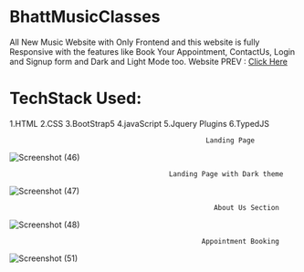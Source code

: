 # BhattMusicClasses
All New Music Website with Only Frontend and this website is fully Responsive with the features like Book Your Appointment, ContactUs,
Login and Signup form and Dark and Light Mode too.
Website PREV : <a href ="https://bhattmusiclasses.netlify.app/" target = "_blank">Click Here</a>
# TechStack Used:
1.HTML 
2.CSS
3.BootStrap5
4.javaScript
5.Jquery Plugins
6.TypedJS


                                                    Landing Page 
![Screenshot (46)](https://user-images.githubusercontent.com/84738325/202920303-cb9ad8d6-b794-4e57-ad4d-3fa50a3b6dd9.png)


                                           Landing Page with Dark theme
![Screenshot (47)](https://user-images.githubusercontent.com/84738325/202920310-c459b9b0-fd09-477e-b9fb-1715d4f87766.png)


                                                      About Us Section
![Screenshot (48)](https://user-images.githubusercontent.com/84738325/202920312-373342fe-f478-44e5-ac1c-6d19ba412370.png)



                                                   Appointment Booking
![Screenshot (51)](https://user-images.githubusercontent.com/84738325/202920317-cf9c7127-56fb-4e3e-9393-03f1da932577.png)
